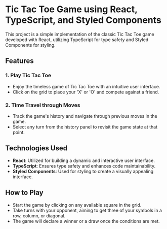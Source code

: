 # Tic Tac Toe Game using React, TypeScript, and Styled Components

This project is a simple implementation of the classic Tic Tac Toe game developed with React, utilizing TypeScript for type safety and Styled Components for styling.

## Features

### 1. Play Tic Tac Toe

- Enjoy the timeless game of Tic Tac Toe with an intuitive user interface.
- Click on the grid to place your 'X' or 'O' and compete against a friend.

### 2. Time Travel through Moves

- Track the game's history and navigate through previous moves in the game.
- Select any turn from the history panel to revisit the game state at that point.

## Technologies Used

- **React**: Utilized for building a dynamic and interactive user interface.
- **TypeScript**: Ensures type safety and enhances code maintainability.
- **Styled Components**: Used for styling to create a visually appealing interface.

## How to Play

- Start the game by clicking on any available square in the grid.
- Take turns with your opponent, aiming to get three of your symbols in a row, column, or diagonal.
- The game will declare a winner or a draw once the conditions are met.
